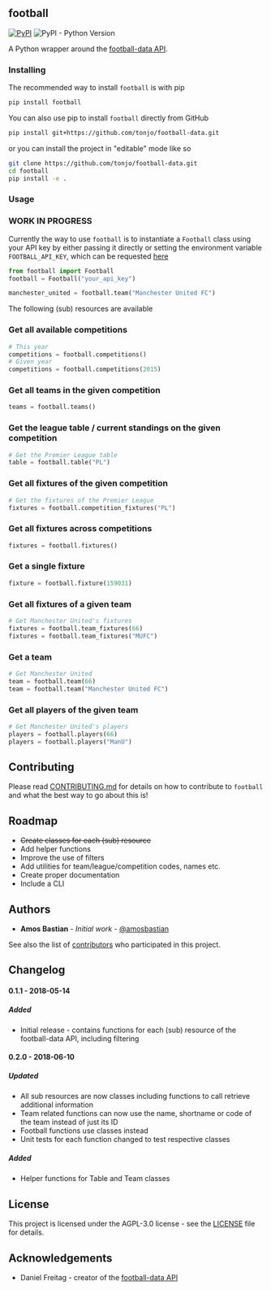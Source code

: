 ## football

[![PyPI](https://img.shields.io/pypi/v/football.svg)](https://pypi.org/project/football/)
![PyPI - Python Version](https://img.shields.io/pypi/pyversions/football.svg)

A Python wrapper around the [football-data API](https://www.football-data.org).

### Installing

The recommended way to install `football` is with pip

```bash
pip install football
```

You can also use pip to install `football` directly from GitHub

```bash
pip install git+https://github.com/tonjo/football-data.git
```

or you can install the project in "editable" mode like so

```bash
git clone https://github.com/tonjo/football-data.git
cd football
pip install -e .
```

### Usage

### WORK IN PROGRESS

Currently the way to use `football` is to instantiate a `Football` class using your API key by either passing it directly or setting the environment variable `FOOTBALL_API_KEY`, which can be requested [here](https://www.football-data.org/client/register)

```python
from football import Football
football = Football("your_api_key")

manchester_united = football.team("Manchester United FC")
```

The following (sub) resources are available

### Get all available competitions

```python
# This year
competitions = football.competitions()
# Given year
competitions = football.competitions(2015)
```

### Get all teams in the given competition

```python
teams = football.teams()
```

### Get the league table / current standings on the given competition

```python
# Get the Premier League table
table = football.table("PL")
```

### Get all fixtures of the given competition

```python
# Get the fixtures of the Premier League
fixtures = football.competition_fixtures("PL")
```

### Get all fixtures across competitions

```python
fixtures = football.fixtures()
```

### Get a single fixture

```python
fixture = football.fixture(159031)
```

### Get all fixtures of a given team

```python
# Get Manchester United's fixtures
fixtures = football.team_fixtures(66)
fixtures = football.team_fixtures("MUFC")
```

### Get a team

```python
# Get Manchester United
team = football.team(66)
team = football.team("Manchester United FC")
```

### Get all players of the given team

```python
# Get Manchester United's players
players = football.players(66)
players = football.players("ManU")
```

## Contributing

Please read [CONTRIBUTING.md](https://github.com/tonjo/football-data/blob/master/CONTRIBUTING.md) for details on how to contribute to `football` and what the best way to go about this is!

## Roadmap

- ~~Create classes for each (sub) resource~~
- Add helper functions
- Improve the use of filters
- Add utilities for team/league/competition codes, names etc.
- Create proper documentation
- Include a CLI

## Authors

- **Amos Bastian** - _Initial work_ - [@amosbastian](https://github.com/amosbastian)

See also the list of [contributors](https://github.com/amosbastian/football/graphs/contributors) who participated in this project.

## Changelog

#### 0.1.1 - 2018-05-14

##### Added

- Initial release - contains functions for each (sub) resource of the football-data API, including filtering

#### 0.2.0 - 2018-06-10

##### Updated

- All sub resources are now classes including functions to call retrieve additional information
- Team related functions can now use the name, shortname or code of the team instead of just its ID
- Football functions use classes instead
- Unit tests for each function changed to test respective classes

##### Added

- Helper functions for Table and Team classes

## License

This project is licensed under the AGPL-3.0 license - see the [LICENSE](https://github.com/tonjo/football-data/blob/master/LICENSE) file for details.

## Acknowledgements

- Daniel Freitag - creator of the [football-data API](https://www.football-data.org/)
